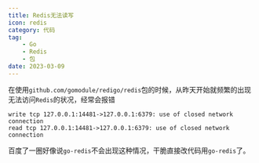 ```yaml
---
title: Redis无法读写
icon: redis
category: 代码
tag:
    - Go
    - Redis
    - 包
date: 2023-03-09
---
```


在使用`github.com/gomodule/redigo/redis`包的时候，从昨天开始就频繁的出现无法访问`Redis`的状况，经常会报错

```shell :no-line-numbers
write tcp 127.0.0.1:14481->127.0.0.1:6379: use of closed network connection
read tcp 127.0.0.1:14481->127.0.0.1:6379: use of closed network connection
```

百度了一圈好像说`go-redis`不会出现这种情况，干脆直接改代码用`go-redis`了。